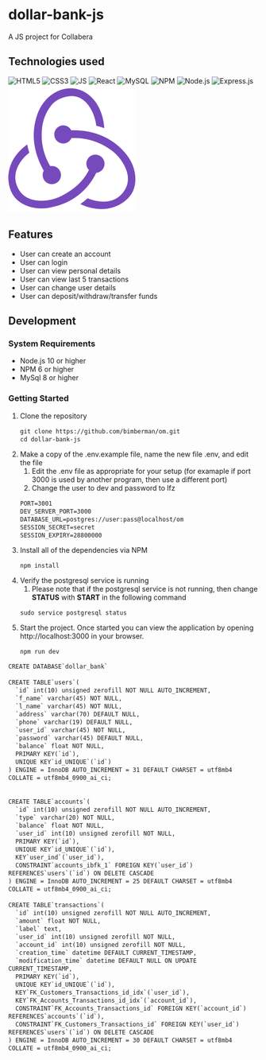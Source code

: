 # dollar-bank-js
A JS project for Collabera

## Technologies used

![HTML5](https://icongr.am/devicon/html5-original-wordmark.svg?size=128&color=currentColor) 
![CSS3](https://icongr.am/devicon/css3-original-wordmark.svg?size=128&color=currentColor) 
![JS](https://icongr.am/devicon/javascript-original.svg?size=128&color=currentColor) 
![React](https://icongr.am/devicon/react-original-wordmark.svg?size=128&color=currentColor) 
![MySQL](https://icongr.am/devicon/mysql-original-wordmark.svg?size=128&color=currentColor) 
![NPM](https://icongr.am/devicon/npm-original-wordmark.svg?size=128&color=currentColor) 
![Node.js](https://icongr.am/devicon/nodejs-original-wordmark.svg?size=128&color=currentColor) 
![Express.js](https://icongr.am/devicon/express-original-wordmark.svg?size=128&color=currentColor) 
![Redux](https://raw.githubusercontent.com/devicons/devicon/c7d326b6009e60442abc35fa45706d6f30ee4c8e/icons/redux/redux-original.svg)

## Features

* User can create an account
* User can login
* User can view personal details
* User can view last 5 transactions
* User can change user details
* User can deposit/withdraw/transfer funds

## Development

### System Requirements

- Node.js 10 or higher
- NPM 6 or higher
- MySql 8 or higher

### Getting Started

1. Clone the repository
    ```shell
    git clone https://github.com/bimberman/om.git
    cd dollar-bank-js
    ```
2. Make a copy of the .env.example file, name the new file .env, and edit the file
    1. Edit the .env file as appropriate for your setup (for examaple if port 3000 is used by another program, then use a different port) 
    2. Change the user to dev and password to lfz
    ```
    PORT=3001
    DEV_SERVER_PORT=3000
    DATABASE_URL=postgres://user:pass@localhost/om
    SESSION_SECRET=secret
    SESSION_EXPIRY=28800000
    ```
3. Install all of the dependencies via NPM
    ```shell
    npm install
    ```
4. Verify the postgresql service is running
    1. Please note that if the postgresql service is not running, then change **STATUS** with **START** in the following command
    ```shell
    sudo service postgresql status
    ```
5. Start the project. Once started you can view the application by opening http://localhost:3000 in your browser.
    ```shell
    npm run dev
    ```
```mysql
CREATE DATABASE`dollar_bank`

CREATE TABLE`users`(
  `id` int(10) unsigned zerofill NOT NULL AUTO_INCREMENT,
  `f_name` varchar(45) NOT NULL,
  `l_name` varchar(45) NOT NULL,
  `address` varchar(70) DEFAULT NULL,
  `phone` varchar(19) DEFAULT NULL,
  `user_id` varchar(45) NOT NULL,
  `password` varchar(45) DEFAULT NULL,
  `balance` float NOT NULL,
  PRIMARY KEY(`id`),
  UNIQUE KEY`id_UNIQUE`(`id`)
) ENGINE = InnoDB AUTO_INCREMENT = 31 DEFAULT CHARSET = utf8mb4 COLLATE = utf8mb4_0900_ai_ci;


CREATE TABLE`accounts`(
  `id` int(10) unsigned zerofill NOT NULL AUTO_INCREMENT,
  `type` varchar(20) NOT NULL,
  `balance` float NOT NULL,
  `user_id` int(10) unsigned zerofill NOT NULL,
  PRIMARY KEY(`id`),
  UNIQUE KEY`id_UNIQUE`(`id`),
  KEY`user_ind`(`user_id`),
  CONSTRAINT`accounts_ibfk_1` FOREIGN KEY(`user_id`) REFERENCES`users`(`id`) ON DELETE CASCADE
) ENGINE = InnoDB AUTO_INCREMENT = 25 DEFAULT CHARSET = utf8mb4 COLLATE = utf8mb4_0900_ai_ci;

CREATE TABLE`transactions`(
  `id` int(10) unsigned zerofill NOT NULL AUTO_INCREMENT,
  `amount` float NOT NULL,
  `label` text,
  `user_id` int(10) unsigned zerofill NOT NULL,
  `account_id` int(10) unsigned zerofill NOT NULL,
  `creation_time` datetime DEFAULT CURRENT_TIMESTAMP,
  `modification_time` datetime DEFAULT NULL ON UPDATE CURRENT_TIMESTAMP,
  PRIMARY KEY(`id`),
  UNIQUE KEY`id_UNIQUE`(`id`),
  KEY`FK_Customers_Transactions_id_idx`(`user_id`),
  KEY`FK_Accounts_Transactions_id_idx`(`account_id`),
  CONSTRAINT`FK_Accounts_Transactions_id` FOREIGN KEY(`account_id`) REFERENCES`accounts`(`id`),
  CONSTRAINT`FK_Customers_Transactions_id` FOREIGN KEY(`user_id`) REFERENCES`users`(`id`) ON DELETE CASCADE
) ENGINE = InnoDB AUTO_INCREMENT = 30 DEFAULT CHARSET = utf8mb4 COLLATE = utf8mb4_0900_ai_ci;
```
